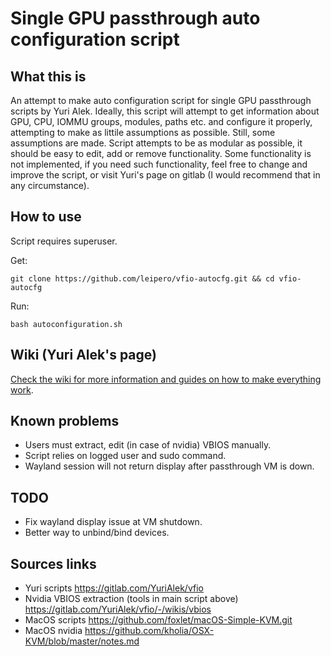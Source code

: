 # Single GPU passthrough auto configuration script

## What this is
An attempt to make auto configuration script for single GPU passthrough scripts by Yuri Alek. Ideally, this script will attempt to get information about GPU, CPU, IOMMU groups, modules, paths etc. and configure it properly, attempting to make as littile assumptions as possible. Still, some assumptions are made.
Script attempts to be as modular as possible, it should be easy to edit, add or remove functionality.
Some functionality is not implemented, if you need such functionality, feel free to change and improve the script, or visit Yuri's page on gitlab (I would recommend that in any circumstance). 

## How to use
Script requires superuser.

 Get:
```
git clone https://github.com/leipero/vfio-autocfg.git && cd vfio-autocfg
```
 Run:
```
bash autoconfiguration.sh
```

## Wiki (Yuri Alek's page)
[Check the wiki for more information and guides on how to make everything work](https://gitlab.com/YuriAlek/vfio/wikis/Home).

## Known problems
- Users must extract, edit (in case of nvidia) VBIOS manually.
- Script relies on logged user and sudo command.
- Wayland session will not return display after passthrough VM is down.

## TODO
- Fix wayland display issue at VM shutdown.
- Better way to unbind/bind devices.

## Sources links
- Yuri scripts
https://gitlab.com/YuriAlek/vfio
- Nvidia VBIOS extraction (tools in main script above)
https://gitlab.com/YuriAlek/vfio/-/wikis/vbios
- MacOS scripts
https://github.com/foxlet/macOS-Simple-KVM.git
- MacOS nvidia
https://github.com/kholia/OSX-KVM/blob/master/notes.md
